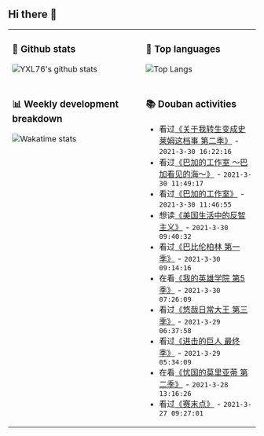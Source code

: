 ## Hi there 👋

<table>
<tr>
<td valign="top" width="54%">

### 🔭 Github stats

![YXL76's github stats](https://github-readme-stats.yxl76.vercel.app/api?username=YXL76&count_private=true&show_icons=true&include_all_commits=true&theme=tokyonight&line_height=28)

</td>

<td valign="top" width="46%">

### 🌱 Top languages

![Top Langs](https://github-readme-stats.yxl76.vercel.app/api/top-langs/?username=YXL76&layout=compact&theme=tokyonight&langs_count=10&hide=HTML,CSS,SCSS)

</td>
</tr>
<tr>
<td valign="top" width="54%">

### 📊 Weekly development breakdown

![Wakatime stats](https://github-readme-stats.yxl76.vercel.app/api/wakatime?username=YXL76&layout=compact&theme=tokyonight)


</td>
<td valign="top" width="46%">

### 📚 Douban activities

- 看过[《关于我转生变成史莱姆这档事 第二季》](http://movie.douban.com/subject/27186493/) - `2021-3-30 16:22:16`
- 看过[《巴加的工作室 ～巴加看见的海～》](http://movie.douban.com/subject/34460302/) - `2021-3-30 11:49:17`
- 看过[《巴加的工作室》](http://movie.douban.com/subject/27101846/) - `2021-3-30 11:46:55`
- 想读[《美国生活中的反智主义》](https://book.douban.com/subject/35334792/) - `2021-3-30 09:40:32`
- 看过[《巴比伦柏林 第一季》](http://movie.douban.com/subject/26389403/) - `2021-3-30 09:14:16`
- 在看[《我的英雄学院 第5季》](http://movie.douban.com/subject/35235594/) - `2021-3-30 07:26:09`
- 看过[《悠哉日常大王 第三季》](http://movie.douban.com/subject/33443015/) - `2021-3-29 06:37:58`
- 看过[《进击的巨人 最终季》](http://movie.douban.com/subject/33440021/) - `2021-3-29 05:34:09`
- 在看[《忧国的莫里亚蒂 第二季》](http://movie.douban.com/subject/35231069/) - `2021-3-28 13:16:26`
- 看过[《赛末点》](http://movie.douban.com/subject/1433577/) - `2021-3-27 09:27:01`

</td>
</tr>
</table>

<!--
**YXL76/YXL76** is a ✨ _special_ ✨ repository because its `README.md` (this file) appears on your GitHub profile.

Here are some ideas to get you started:

- 🔭 I’m currently working on ...
- 🌱 I’m currently learning ...
- 👯 I’m looking to collaborate on ...
- 🤔 I’m looking for help with ...
- 💬 Ask me about ...
- 📫 How to reach me: ...
- 😄 Pronouns: ...
- ⚡ Fun fact: ...
-->
